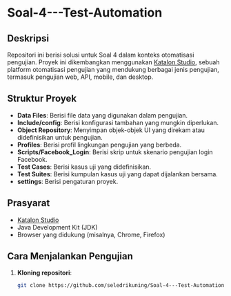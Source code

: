 # Soal-4---Test-Automation

## Deskripsi

Repositori ini berisi solusi untuk Soal 4 dalam konteks otomatisasi pengujian. Proyek ini dikembangkan menggunakan [Katalon Studio](https://katalon.com/), sebuah platform otomatisasi pengujian yang mendukung berbagai jenis pengujian, termasuk pengujian web, API, mobile, dan desktop.

## Struktur Proyek

- **Data Files**: Berisi file data yang digunakan dalam pengujian.
- **Include/config**: Berisi konfigurasi tambahan yang mungkin diperlukan.
- **Object Repository**: Menyimpan objek-objek UI yang direkam atau didefinisikan untuk pengujian.
- **Profiles**: Berisi profil lingkungan pengujian yang berbeda.
- **Scripts/Facebook_Login**: Berisi skrip untuk skenario pengujian login Facebook.
- **Test Cases**: Berisi kasus uji yang didefinisikan.
- **Test Suites**: Berisi kumpulan kasus uji yang dapat dijalankan bersama.
- **settings**: Berisi pengaturan proyek.

## Prasyarat

- [Katalon Studio](https://katalon.com/)
- Java Development Kit (JDK)
- Browser yang didukung (misalnya, Chrome, Firefox)

## Cara Menjalankan Pengujian

1. **Kloning repositori**:
   ```bash
   git clone https://github.com/seledrikuning/Soal-4---Test-Automation.git
